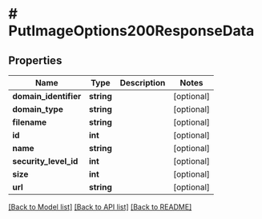 # # PutImageOptions200ResponseData

## Properties

Name | Type | Description | Notes
------------ | ------------- | ------------- | -------------
**domain_identifier** | **string** |  | [optional]
**domain_type** | **string** |  | [optional]
**filename** | **string** |  | [optional]
**id** | **int** |  | [optional]
**name** | **string** |  | [optional]
**security_level_id** | **int** |  | [optional]
**size** | **int** |  | [optional]
**url** | **string** |  | [optional]

[[Back to Model list]](../../README.md#models) [[Back to API list]](../../README.md#endpoints) [[Back to README]](../../README.md)
